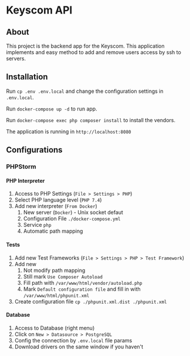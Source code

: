 # Keyscom API

## About

This project is the backend app for the Keyscom. This application implements and easy method to add and remove users access by ssh to servers.

## Installation

Run `cp .env .env.local` and change the configuration settings in `.env.local`.

Run `docker-compose up -d` to run app.

Run `docker-compose exec php composer install` to install the vendors.

The application is running in `http://localhost:8080`

## Configurations

### PHPStorm

#### PHP Interpreter

1. Access to PHP Settings (`File > Settings > PHP`)
2. Select PHP language level (`PHP 7.4`)
3. Add new interpreter (`From Docker`)
   1. New server (`Docker`) - Unix socket defaut
   2. Configuration File `./docker-compose.yml`
   3. Service `php`
   4. Automatic path mapping

#### Tests

1. Add new Test Frameworks (`File > Settings > PHP > Test Framework`)
2. Add new
   1. Not modify path mapping
   2. Still mark `Use Composer Autoload`
   3. Fill path with `/var/www/html/vendor/autoload.php`
   4. Mark `Default configuration file` and fill in with `/var/www/html/phpunit.xml`
3. Create configuration file `cp ./phpunit.xml.dist ./phpunit.xml`

#### Database

1. Access to Database (right menu)
2. Click on `New > Datasource > PostgreSQL`
3. Config the connection by `.env.local` file params
4. Download drivers on the same window if you haven't
